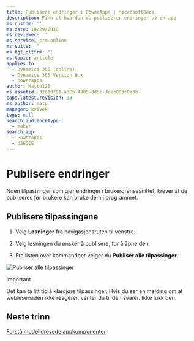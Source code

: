 ```yaml
---
title: Publisere endringer i PowerApps | MicrosoftDocs
description: Finn ut hvordan du publiserer endringer av en app
ms.custom: ''
ms.date: 10/29/2018
ms.reviewer: ''
ms.service: crm-online
ms.suite: ''
ms.tgt_pltfrm: ''
ms.topic: article
applies_to:
  - Dynamics 365 (online)
  - Dynamics 365 Version 9.x
  - powerapps
author: Mattp123
ms.assetid: 3261d791-a38b-4905-8d5c-3eec003f0a3b
caps.latest.revision: 33
ms.author: matp
manager: kvivek
tags: null
search.audienceType:
  - maker
search.app:
  - PowerApps
  - D365CE
---
```

# <a name="publish-changes"></a>Publisere endringer 

 Noen tilpasninger som gjør endringer i brukergrensesnittet, krever at de publiseres før brukere kan bruke dem i programmet. 
 
## <a name="publish-your-customizations"></a>Publisere tilpassingene

1.  Velg **Løsninger** fra navigasjonsruten til venstre.

2.  Velg løsningen du ønsker å publisere, for å åpne den.

3.  Fra listen over kommandoer velger du **Publiser alle tilpassinger**.  

![Publiser alle tilpassinger](media/publish-all-customizations.PNG "Publiser alle tilpassinger")  
  
> [!IMPORTANT]
>  Det kan ta litt tid å klargjøre tilpassinger. Hvis du ser en melding om at weblesersiden ikke reagerer, venter du til den svarer. Ikke lukk den.  

## <a name="next-steps"></a>Neste trinn
[Forstå modelldrevede appkomponenter](../model-driven-apps/model-driven-app-components.md)
